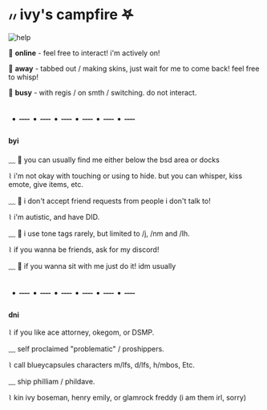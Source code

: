 
# ៸៸ ivy's campfire 𖤐

![help](https://media.discordapp.net/attachments/754019126875389961/865445705865887774/image1.png)

🍏 **online** - feel free to interact! i'm actively on!

🍋 **away** - tabbed out / making skins, just wait for me to come back! feel free to whisp!

🍎 **busy** - with regis / on smth / switching. do not interact.

## ・┈・┈・┈・┈・┈・┈

#### byi 

﹏ 🍒 you can usually find me either below the bsd area or docks

⌇  i'm not okay with touching or using to hide. but you can whisper, kiss emote, give items, etc.

﹏ 🍉 i don't accept friend requests from people i don't talk to!

⌇  i'm autistic, and have DID.

﹏ 🍒 i use tone tags rarely, but limited to /j, /nm and /lh. 

⌇  if you wanna be friends, ask for my discord!

﹏ 🍒 if you wanna sit with me just do it! idm usually
## ・┈・┈・┈・┈・┈・┈

#### dni

⌇ if you like ace attorney, okegom, or DSMP. 

﹏ self proclaimed "problematic" / proshippers.

⌇ call blueycapsules characters m/lfs, d/lfs, h/mbos, Etc.

﹏ ship philliam / phildave.

⌇ kin ivy boseman, henry emily, or glamrock freddy
(i am them irl, sorry)
